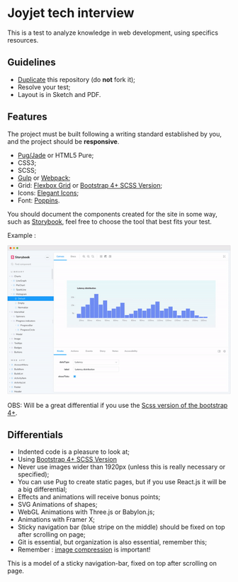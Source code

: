# Joyjet tech interview

This is a test to analyze knowledge in web development, using specifics resources.

## Guidelines

- [Duplicate](https://help.github.com/articles/duplicating-a-repository/) this repository (do **not** fork it);
- Resolve your test;
- Layout is in Sketch and PDF.

## Features

The project must be built following a writing standard established by you, and the project should be **responsive**.

 - [Pug/Jade](https://pugjs.org/api/getting-started.html) or HTML5 Pure;
 - CSS3;
 - SCSS;
 - [Gulp](https://gulpjs.com/) or [Webpack](https://webpack.js.org/);
 - Grid: [Flexbox Grid](https://github.com/hugeinc/flexboxgrid-sass) or [Bootstrap 4+ SCSS Version](https://getbootstrap.com/docs/4.0/getting-started/theming/);
 - Icons: [Elegant Icons](https://github.com/josephnle/elegant-icons);
 - Font: [Poppins](https://fonts.google.com/specimen/Poppins).
 
 You should document the components created for the site in some way, such as [Storybook](https://storybook.js.org/), feel free to choose the tool that best fits your test.

Example :

![Alt Text](img/story.gif)


OBS: Will be a great differential if you use the [Scss version of the bootstrap 4+](https://getbootstrap.com/docs/4.0/getting-started/theming/).

## Differentials

- Indented code is a pleasure to look at;
- Using [Bootstrap 4+ SCSS Version](https://getbootstrap.com/docs/4.0/getting-started/theming/)
- Never use images wider than 1920px (unless this is really necessary or specified);
- You can use Pug to create static pages, but if you use React.js it will be a big differential;
- Effects and animations will receive bonus points;
- SVG Animations of shapes;
- WebGL Animations with Three.js or Babylon.js;
- Animations with Framer X;
- Sticky navigation bar (blue stripe on the middle) should be fixed on top after scrolling on page;
- Git is essential, but organization is also essential, remember this;
- Remember : [image compression](https://tinypng.com/) is important\!

This is a model of a sticky navigation-bar, fixed on top after scrolling on page.
